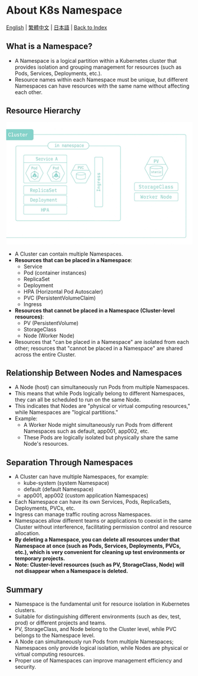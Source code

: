 # About K8s Namespace

[English](../en/24_about_k8s_namespace.md) | [繁體中文](../zh-tw/24_about_k8s_namespace.md) | [日本語](../ja/24_about_k8s_namespace.md) | [Back to Index](../README.md)

## What is a Namespace?

- A Namespace is a logical partition within a Kubernetes cluster that provides isolation and grouping management for resources (such as Pods, Services, Deployments, etc.).
- Resource names within each Namespace must be unique, but different Namespaces can have resources with the same name without affecting each other.

## Resource Hierarchy

<img src="../images/22_resource_level.jpg" width="600"/>

- A Cluster can contain multiple Namespaces.
- **Resources that can be placed in a Namespace**:
  - Service
  - Pod (container instances)
  - ReplicaSet
  - Deployment
  - HPA (Horizontal Pod Autoscaler)
  - PVC (PersistentVolumeClaim)
  - Ingress
- **Resources that cannot be placed in a Namespace (Cluster-level resources)**:
  - PV (PersistentVolume)
  - StorageClass
  - Node (Worker Node)
- Resources that "can be placed in a Namespace" are isolated from each other; resources that "cannot be placed in a Namespace" are shared across the entire Cluster.

## Relationship Between Nodes and Namespaces

- A Node (host) can simultaneously run Pods from multiple Namespaces.
- This means that while Pods logically belong to different Namespaces, they can all be scheduled to run on the same Node.
- This indicates that Nodes are "physical or virtual computing resources," while Namespaces are "logical partitions."
- Example:
  - A Worker Node might simultaneously run Pods from different Namespaces such as default, app001, app002, etc.
  - These Pods are logically isolated but physically share the same Node's resources.

## Separation Through Namespaces

- A Cluster can have multiple Namespaces, for example:
  - kube-system (system Namespace)
  - default (default Namespace)
  - app001, app002 (custom application Namespaces)
- Each Namespace can have its own Services, Pods, ReplicaSets, Deployments, PVCs, etc.
- Ingress can manage traffic routing across Namespaces.
- Namespaces allow different teams or applications to coexist in the same Cluster without interference, facilitating permission control and resource allocation.
- **By deleting a Namespace, you can delete all resources under that Namespace at once (such as Pods, Services, Deployments, PVCs, etc.), which is very convenient for cleaning up test environments or temporary projects.**
- **Note: Cluster-level resources (such as PV, StorageClass, Node) will not disappear when a Namespace is deleted.**

## Summary

- Namespace is the fundamental unit for resource isolation in Kubernetes clusters.
- Suitable for distinguishing different environments (such as dev, test, prod) or different projects and teams.
- PV, StorageClass, and Node belong to the Cluster level, while PVC belongs to the Namespace level.
- A Node can simultaneously run Pods from multiple Namespaces; Namespaces only provide logical isolation, while Nodes are physical or virtual computing resources.
- Proper use of Namespaces can improve management efficiency and security.